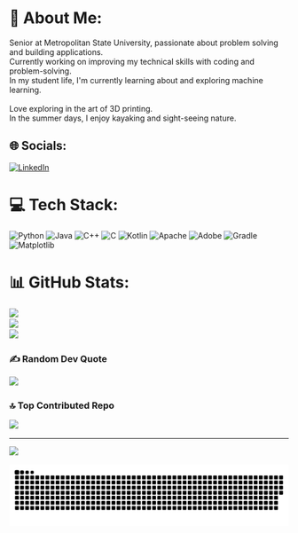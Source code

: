 # 💫 About Me:
Senior at Metropolitan State University, passionate about problem solving and building applications.<br>Currently working on improving my technical skills with coding and problem-solving. <br>In my student life, I'm currently learning about and exploring machine learning. <br><br>Love exploring in the art of 3D printing. <br>In the summer days, I enjoy kayaking and sight-seeing nature.


## 🌐 Socials:
[![LinkedIn](https://img.shields.io/badge/LinkedIn-%230077B5.svg?logo=linkedin&logoColor=white)](https://linkedin.com/in/cvang21) 

# 💻 Tech Stack:
![Python](https://img.shields.io/badge/python-3670A0?style=for-the-badge&logo=python&logoColor=ffdd54) ![Java](https://img.shields.io/badge/java-%23ED8B00.svg?style=for-the-badge&logo=openjdk&logoColor=white) ![C++](https://img.shields.io/badge/c++-%2300599C.svg?style=for-the-badge&logo=c%2B%2B&logoColor=white) ![C](https://img.shields.io/badge/c-%2300599C.svg?style=for-the-badge&logo=c&logoColor=white) ![Kotlin](https://img.shields.io/badge/kotlin-%237F52FF.svg?style=for-the-badge&logo=kotlin&logoColor=white) ![Apache](https://img.shields.io/badge/apache-%23D42029.svg?style=for-the-badge&logo=apache&logoColor=white) ![Adobe](https://img.shields.io/badge/adobe-%23FF0000.svg?style=for-the-badge&logo=adobe&logoColor=white) ![Gradle](https://img.shields.io/badge/Gradle-02303A.svg?style=for-the-badge&logo=Gradle&logoColor=white) ![Matplotlib](https://img.shields.io/badge/Matplotlib-%23ffffff.svg?style=for-the-badge&logo=Matplotlib&logoColor=black)
# 📊 GitHub Stats:
![](https://github-readme-stats.vercel.app/api?username=Chang-Vang&theme=dark&hide_border=false&include_all_commits=false&count_private=false)<br/>
![](https://github-readme-streak-stats.herokuapp.com/?user=Chang-Vang&theme=dark&hide_border=false)<br/>
![](https://github-readme-stats.vercel.app/api/top-langs/?username=Chang-Vang&theme=dark&hide_border=false&include_all_commits=false&count_private=false&layout=compact)

### ✍️ Random Dev Quote
![](https://quotes-github-readme.vercel.app/api?type=horizontal&theme=radical)

### 🔝 Top Contributed Repo
![](https://github-contributor-stats.vercel.app/api?username=chang-vang&limit=5&theme=dark&combine_all_yearly_contributions=true)

---
[![](https://visitcount.itsvg.in/api?id=Project-Escape&icon=0&color=2)](https://visitcount.itsvg.in)

<picture>
  <source media="(prefers-color-scheme: dark)" srcset="https://raw.githubusercontent.com/Chang-Vang/Chang-Vang/output/github-snake-dark.svg" />
  <source media="(prefers-color-scheme: light)" srcset="https://raw.githubusercontent.com/Chang-Vang/Chang-Vang/output/github-snake.svg" />
  <img alt="github-snake" src="https://raw.githubusercontent.com/Chang-Vang/Chang-Vang/output/github-snake.svg" />
</picture>